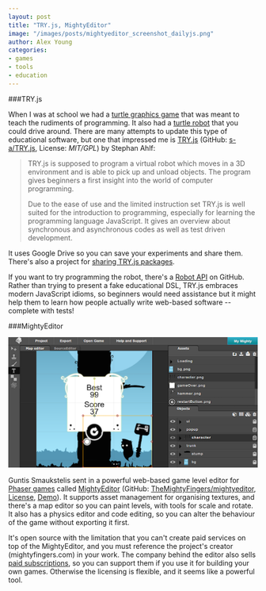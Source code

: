 ```yaml
---
layout: post
title: "TRY.js, MightyEditor"
image: "/images/posts/mightyeditor_screenshot_dailyjs.png"
author: Alex Young
categories:
- games
- tools
- education
---
```


###TRY.js

When I was at school we had a [turtle graphics game](http://en.wikipedia.org/wiki/Logo_%28programming_language%29) that was meant to teach the rudiments of programming.  It also had a [turtle robot](http://www.classicacorn.freeuk.com/8bit_focus/logo/logo.html) that you could drive around.  There are many attempts to update this type of educational software, but one that impressed me is [TRY.js](https://s-a.github.io/TRY.js/) (GitHub: [s-a/TRY.js](https://github.com/s-a/TRY.js), License: _MIT/GPL_) by Stephan Ahlf:

> TRY.js is supposed to program a virtual robot which moves in a 3D environment and is able to pick up and unload objects. The program gives beginners a first insight into the world of computer programming.
>
> Due to the ease of use and the limited instruction set TRY.js is well suited for the introduction to programming, especially for learning the programming language JavaScript. It gives an overview about synchronous and asynchronous codes as well as test driven development.

It uses Google Drive so you can save your experiments and share them.  There's also a project for [sharing TRY.js packages](https://github.com/s-a/channel.try.js).

If you want to try programming the robot, there's a [Robot API](https://github.com/s-a/TRY.js/blob/master/docs/robot.MD) on GitHub.  Rather than trying to present a fake educational DSL, TRY.js embraces modern JavaScript idioms, so beginners would need assistance but it might help them to learn how people actually write web-based software -- complete with tests!

###MightyEditor

![MightyEditor](/images/posts/mightyeditor_screenshot_dailyjs.png)

Guntis Smaukstelis sent in a powerful web-based game level editor for [Phaser games](http://phaser.io/) called [MightyEditor](http://mightyfingers.com/) (GitHub: [TheMightyFingers/mightyeditor](https://github.com/TheMightyFingers/mightyeditor), [License](https://github.com/TheMightyFingers/mightyeditor/blob/master/LICENSE), [Demo](http://mightyeditor.mightyfingers.com/)).  It supports asset management for organising textures, and there's a map editor so you can paint levels, with tools for scale and rotate. It also has a physics editor and code editing, so you can alter the behaviour of the game without exporting it first.

It's open source with the limitation that you can't create paid services on top of the MightyEditor, and you must reference the project's creator (mightyfingers.com) in your work.  The company behind the editor also sells [paid subscriptions](http://mightyfingers.com/subscriptions/), so you can support them if you use it for building your own games.  Otherwise the licensing is flexible, and it seems like a powerful tool.
